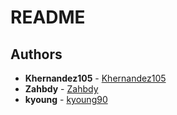 # README

## Authors

* **Khernandez105** - [Khernandez105](https://github.com/Khernandez105)
* **Zahbdy** - [Zahbdy](https://github.com/Zahbdy)
* **kyoung** - [kyoung90](https://github.com/kyoung90) 
